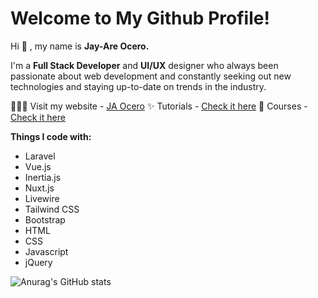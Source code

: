 # Welcome to My Github Profile!

Hi 👋 , my name is **Jay-Are Ocero.**

I'm a **Full Stack Developer** and **UI/UX** designer who always been passionate about web development and constantly seeking out new technologies and staying up-to-date on trends in the industry.

👨🏻‍💻 Visit my website -  [JA Ocero](https://jaocero.com/)
✨ Tutorials - [Check it here](https://jaocero.com/tutorials)
📖 Courses - [Check it here](https://jaocero.com/courses)


**Things I code with:**

 - Laravel
 - Vue.js
 - Inertia.js
 - Nuxt.js
 - Livewire
 - Tailwind CSS
 - Bootstrap
 - HTML
 - CSS
 - Javascript
 - jQuery


![Anurag's GitHub stats](https://github-readme-stats.vercel.app/api?username=199ocero&show_icons=true&theme=dracula&count_private=true)
